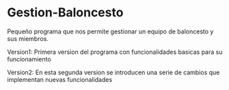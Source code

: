 # Gestion-Baloncesto
Pequeño programa que nos permite gestionar un equipo de baloncesto y sus miembros.

Version1: Primera version del programa con funcionalidades basicas para su funcionamiento

Version2: En esta segunda version se introducen una serie de cambios que implementan nuevas funcionalidades
